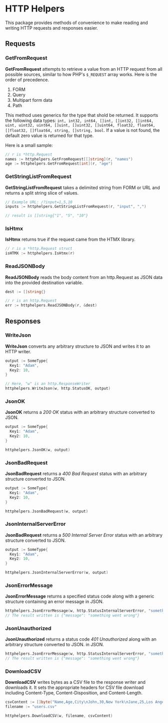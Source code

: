 # HTTP Helpers

This package provides methods of convenience to make reading and writing
HTTP requests and responses easier.

## Requests

### GetFromRequest

**GetFromRequest** attempts to retrieve a value from an HTTP request from all
possible sources, similar to how PHP's `$_REQUEST` array works. Here is the
order of precedence.

1. FORM
2. Query
3. Multipart form data
4. Path

This method uses generics for the type that shold be returned. It supports
the following data types: `int, int32, int64, []int, []int32, []int64, uint, uint32, uint64, []uint, []uint32, []uint64, float32, float64, []float32, []float64, string, []string, bool`.
If a value is not found, the default zero value is returned for that type.

Here is a small sample:

```go
// r is *http.Request
names := httphelpers.GetFromRequest[[]string](r, "names")
age := httphelpers.GetFromRequest[int](r, "age")
```

### GetStringListFromRequest

**GetStringListFromRequest** takes a delimited string from FORM or URL and
returns a split string slice of values.

```go
// Example URL: /?input=1,5,10
inputs := httphelpers.GetStringListFromRequest(r, "input", ",")

// result is []string{"1", "5", "10"}
```

### IsHtmx

**IsHtmx** returns true if the request came from the HTMX library.

```go
// r is a *http.Request struct
isHTMX := httphelpers.IsHtmx(r)
```

### ReadJSONBody

**ReadJSONBody** reads the body content from an http.Request as JSON data into
the provided destination variable.

```go
dest := []string{}

// r is an http.Request
err := httphelpers.ReadJSONBody(r, &dest)
```

## Responses

### WriteJson

**WriteJson** converts any arbitrary structure to JSON and writes it to an HTTP
writer.

```go
output := SomeType{
  Key1: "Adam",
  Key2: 10,
}

// Here, "w" is an http.ResponseWriter
httphelpers.WriteJson(w, http.StatusOK, output)
```

### JsonOK

**JsonOK** returns a _200 OK_ status with an arbitrary structure converted to JSON.

```go
output := SomeType{
  Key1: "Adam",
  Key2: 10,
}

httphelpers.JsonOK(w, output)
```

### JsonBadRequest

**JsonBadRequest** returns a _400 Bad Request_ status with an arbitrary structure converted to JSON.

```go
output := SomeType{
  Key1: "Adam",
  Key2: 10,
}

httphelpers.JsonBadRequest(w, output)
```

### JsonInternalServerError

**JsonBadRequest** returns a _500 Internal Server Error_ status with an arbitrary structure converted to JSON.

```go
output := SomeType{
  Key1: "Adam",
  Key2: 10,
}

httphelpers.JsonInternalServerError(w, output)
```

### JsonErrorMessage

**JsonErrorMessage** returns a specified status code along with a generic structure containing an error message
in JSON.

```go
httphelpers.JsonErrorMessage(w, http.StatusInternalServerError, "something went wrong")
// The result written is {"message": "something went wrong"}
```

### JsonUnauthorized

**JsonUnauthorized** returns a status code _401 Unauthorized_ along with an arbitrary structure converted to JSON.
in JSON.

```go
httphelpers.JsonErrorMessage(w, http.StatusInternalServerError, "something went wrong")
// The result written is {"message": "something went wrong"}
```

### DownloadCSV

**DownloadCSV** writes bytes as a CSV file to the response writer and downloads it. It sets the appropriate headers for CSV file download including Content-Type, Content-Disposition, and Content-Length.

```go
csvContent := []byte("Name,Age,City\nJohn,30,New York\nJane,25,Los Angeles")
filename := "users.csv"

httphelpers.DownloadCSV(w, filename, csvContent)
```
